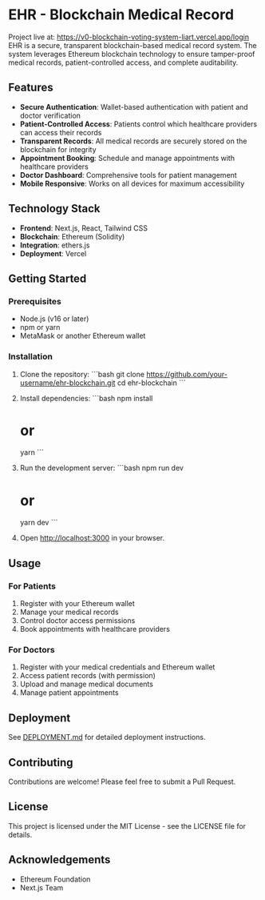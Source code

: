 # EHR - Blockchain Medical Record

Project live at: 
https://v0-blockchain-voting-system-liart.vercel.app/login 
EHR is a secure, transparent blockchain-based medical record system. The system leverages Ethereum blockchain technology to ensure tamper-proof medical records, patient-controlled access, and complete auditability.

## Features

- **Secure Authentication**: Wallet-based authentication with patient and doctor verification
- **Patient-Controlled Access**: Patients control which healthcare providers can access their records
- **Transparent Records**: All medical records are securely stored on the blockchain for integrity
- **Appointment Booking**: Schedule and manage appointments with healthcare providers
- **Doctor Dashboard**: Comprehensive tools for patient management
- **Mobile Responsive**: Works on all devices for maximum accessibility

## Technology Stack

- **Frontend**: Next.js, React, Tailwind CSS
- **Blockchain**: Ethereum (Solidity)
- **Integration**: ethers.js
- **Deployment**: Vercel

## Getting Started

### Prerequisites

- Node.js (v16 or later)
- npm or yarn
- MetaMask or another Ethereum wallet

### Installation

1. Clone the repository:
   \`\`\`bash
   git clone https://github.com/your-username/ehr-blockchain.git
   cd ehr-blockchain
   \`\`\`

2. Install dependencies:
   \`\`\`bash
   npm install
   # or
   yarn
   \`\`\`

3. Run the development server:
   \`\`\`bash
   npm run dev
   # or
   yarn dev
   \`\`\`

4. Open [http://localhost:3000](http://localhost:3000) in your browser.

## Usage

### For Patients

1. Register with your Ethereum wallet
2. Manage your medical records
3. Control doctor access permissions
4. Book appointments with healthcare providers

### For Doctors

1. Register with your medical credentials and Ethereum wallet
2. Access patient records (with permission)
3. Upload and manage medical documents
4. Manage patient appointments

## Deployment

See [DEPLOYMENT.md](DEPLOYMENT.md) for detailed deployment instructions.

## Contributing

Contributions are welcome! Please feel free to submit a Pull Request.

## License

This project is licensed under the MIT License - see the LICENSE file for details.

## Acknowledgements

- Ethereum Foundation
- Next.js Team
